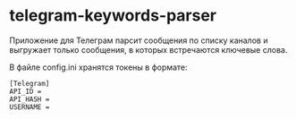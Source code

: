 # telegram-keywords-parser
Приложение для Телеграм парсит сообщения по списку каналов и выгружает только сообщения, в которых встречаются ключевые слова.  

В файле config.ini хранятся токены в формате:  
```
[Telegram]  
API_ID =   
API_HASH =   
USERNAME =   
```
